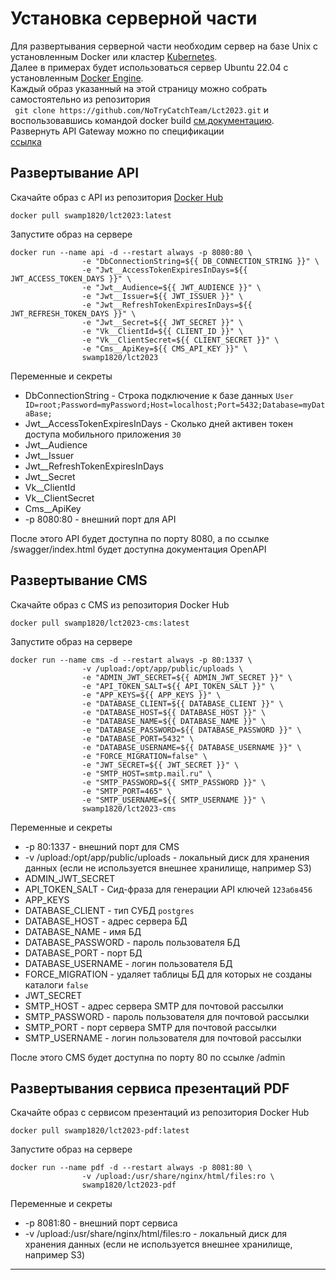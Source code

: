 # Установка серверной части
Для развертывания серверной части необходим сервер на базе Unix с установленным Docker или кластер [Kubernetes](https://kubernetes.io/ru/).  
Далее в примерах будет использоваться сервер Ubuntu 22.04 с установленным [Docker Engine](https://docs.docker.com/engine/install/ubuntu/).  
Каждый образ указанный на этой страницу можно собрать самостоятельно из репозитория    
` 
git clone https://github.com/NoTryCatchTeam/Lct2023.git
` 
и воспользовавшись командой docker build [см.документацию](https://docs.docker.com/engine/reference/commandline/build/).  
Развернуть API Gateway можно по спецификации  
[ссылка](https://github.com/NoTryCatchTeam/Lct2023/blob/master/deployment/api-gateway.json)  

## Развертывание API
Скачайте образ с API из репозитория [Docker Hub](https://hub.docker.com/)
```  
docker pull swamp1820/lct2023:latest
```  
Запустите образ на сервере  
```
docker run --name api -d --restart always -p 8080:80 \  
                -e "DbConnectionString=${{ DB_CONNECTION_STRING }}" \
                -e "Jwt__AccessTokenExpiresInDays=${{ JWT_ACCESS_TOKEN_DAYS }}" \
                -e "Jwt__Audience=${{ JWT_AUDIENCE }}" \
                -e "Jwt__Issuer=${{ JWT_ISSUER }}" \
                -e "Jwt__RefreshTokenExpiresInDays=${{ JWT_REFRESH_TOKEN_DAYS }}" \
                -e "Jwt__Secret=${{ JWT_SECRET }}" \
                -e "Vk__ClientId=${{ CLIENT_ID }}" \
                -e "Vk__ClientSecret=${{ CLIENT_SECRET }}" \
                -e "Cms__ApiKey=${{ CMS_API_KEY }}" \
                swamp1820/lct2023 
```                

Переменные и секреты  
- DbConnectionString - Строка подключение к базе данных `User ID=root;Password=myPassword;Host=localhost;Port=5432;Database=myDataBase;`   
- Jwt__AccessTokenExpiresInDays -  Сколько дней активен токен доступа мобильного приложения `30`  
- Jwt__Audience  
- Jwt__Issuer  
- Jwt__RefreshTokenExpiresInDays  
- Jwt__Secret  
- Vk__ClientId  
- Vk__ClientSecret  
- Cms__ApiKey  
- -p 8080:80 - внешний порт для API  

После этого API будет доступна по порту 8080, а по ссылке /swagger/index.html будет доступна документация OpenAPI



## Развертывание CMS
Скачайте образ с CMS из репозитория Docker Hub
```
docker pull swamp1820/lct2023-cms:latest
```
Запустите образ на сервере  
```
docker run --name cms -d --restart always -p 80:1337 \  
                -v /upload:/opt/app/public/uploads \  
                -e "ADMIN_JWT_SECRET=${{ ADMIN_JWT_SECRET }}" \
                -e "API_TOKEN_SALT=${{ API_TOKEN_SALT }}" \  
                -e "APP_KEYS=${{ APP_KEYS }}" \  
                -e "DATABASE_CLIENT=${{ DATABASE_CLIENT }}" \  
                -e "DATABASE_HOST=${{ DATABASE_HOST }}" \  
                -e "DATABASE_NAME=${{ DATABASE_NAME }}" \  
                -e "DATABASE_PASSWORD=${{ DATABASE_PASSWORD }}" \  
                -e "DATABASE_PORT=5432" \  
                -e "DATABASE_USERNAME=${{ DATABASE_USERNAME }}" \  
                -e "FORCE_MIGRATION=false" \  
                -e "JWT_SECRET=${{ JWT_SECRET }}" \  
                -e "SMTP_HOST=smtp.mail.ru" \  
                -e "SMTP_PASSWORD=${{ SMTP_PASSWORD }}" \  
                -e "SMTP_PORT=465" \
                -e "SMTP_USERNAME=${{ SMTP_USERNAME }}" \  
                swamp1820/lct2023-cms
```
Переменные и секреты  
- -p 80:1337 - внешний порт для CMS  
- -v /upload:/opt/app/public/uploads - локальный диск для хранения данных (если не используется внешнее хранилище, например S3)  
- ADMIN_JWT_SECRET    
- API_TOKEN_SALT -  Сид-фраза для генерации API ключей `123абв456`
- APP_KEYS  
- DATABASE_CLIENT - тип СУБД `postgres`  
- DATABASE_HOST - адрес сервера БД  
- DATABASE_NAME - имя БД  
- DATABASE_PASSWORD - пароль пользователя БД  
- DATABASE_PORT - порт БД  
- DATABASE_USERNAME - логин пользователя БД  
- FORCE_MIGRATION - удаляет таблицы БД для которых не созданы каталоги `false`  
- JWT_SECRET  
- SMTP_HOST - адрес сервера SMTP для почтовой рассылки   
- SMTP_PASSWORD - пароль пользователя для почтовой рассылки  
- SMTP_PORT - порт сервера SMTP для почтовой рассылки  
- SMTP_USERNAME - логин пользователя для почтовой рассылки  

После этого CMS будет доступна по порту 80 по ссылке /admin

## Развертывания сервиса презентаций PDF

Скачайте образ с сервисом презентаций из репозитория Docker Hub
```
docker pull swamp1820/lct2023-pdf:latest
```
Запустите образ на сервере  

```
docker run --name pdf -d --restart always -p 8081:80 \  
                -v /upload:/usr/share/nginx/html/files:ro \  
                swamp1820/lct2023-pdf 
```

Переменные и секреты  
- -p 8081:80 - внешний порт сервиса  
- -v /upload:/usr/share/nginx/html/files:ro - локальный диск для хранения данных (если не используется внешнее хранилище, например S3)

---


